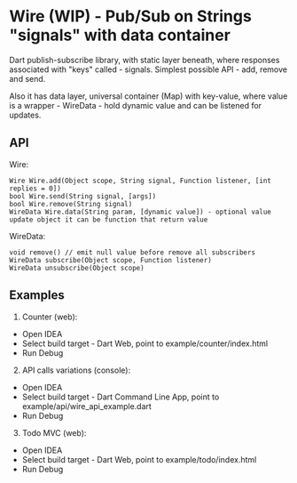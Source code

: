 # Wire (WIP) - Pub/Sub on Strings "signals" with data container
Dart publish-subscribe library, with static layer beneath, where responses associated with "keys" called - signals. Simplest possible API - add, remove and send.

Also it has data layer,  universal container (Map) with key-value, where value is a wrapper - WireData - hold dynamic value and can be listened for updates.

## API
Wire:
```
Wire Wire.add(Object scope, String signal, Function listener, [int replies = 0])
bool Wire.send(String signal, [args])
bool Wire.remove(String signal)
WireData Wire.data(String param, [dynamic value]) - optional value update object it can be function that return value
```
WireData:
```
void remove() // emit null value before remove all subscribers
WireData subscribe(Object scope, Function listener)
WireData unsubscribe(Object scope)
```

## Examples
1. Counter (web):
- Open IDEA
- Select build target - Dart Web, point to example/counter/index.html
- Run Debug

2. API calls variations (console):
- Open IDEA
- Select build target - Dart Command Line App, point to example/api/wire_api_example.dart
- Run Debug

3. Todo MVC (web):
- Open IDEA
- Select build target - Dart Web, point to example/todo/index.html
- Run Debug

